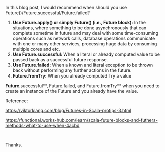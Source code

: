In this blog post, I would recommend when should you use Future()/Future.successful/Future.failed?

<li style="list-style-type: none;">
  <ol>
    <li>
      <strong>Use Future.apply() or simply Future() (i.e., Future block):</strong> In the situations, where something to be done asynchronously that can complete sometime in future and may deal with some time-consuming operations such as network calls, database operations communicate with one or many other services, processing huge data by consuming multiple cores and etc.
    </li>
    <li>
      <strong>Use Future.successful: </strong>When a literal or already computed value to be passed back as a successful future response.
    </li>
    <li>
      <strong>Use Future.failed:</strong> When a known and literal exception to be thrown back without performing any further actions in the future.
    </li>
    <li>
      <strong>Future.fromTry:</strong> When you already computed Try a value
    </li>
  </ol>
</li>

**Future**.successful**, Future.failed, and Future.fromTry** when you need to create an instance of the Future and you already have the value.

Reference:

<a href="https://viktorklang.com/blog/Futures-in-Scala-protips-3.html" target="_blank" rel="noopener">https://viktorklang.com/blog/Futures-in-Scala-protips-3.html</a>

<a href="https://functional.works-hub.com/learn/scala-future-blocks-and-futhers-methods-what-to-use-when-4acbd" target="_blank" rel="noopener">https://functional.works-hub.com/learn/scala-future-blocks-and-futhers-methods-what-to-use-when-4acbd</a>

&nbsp;

Thanks.